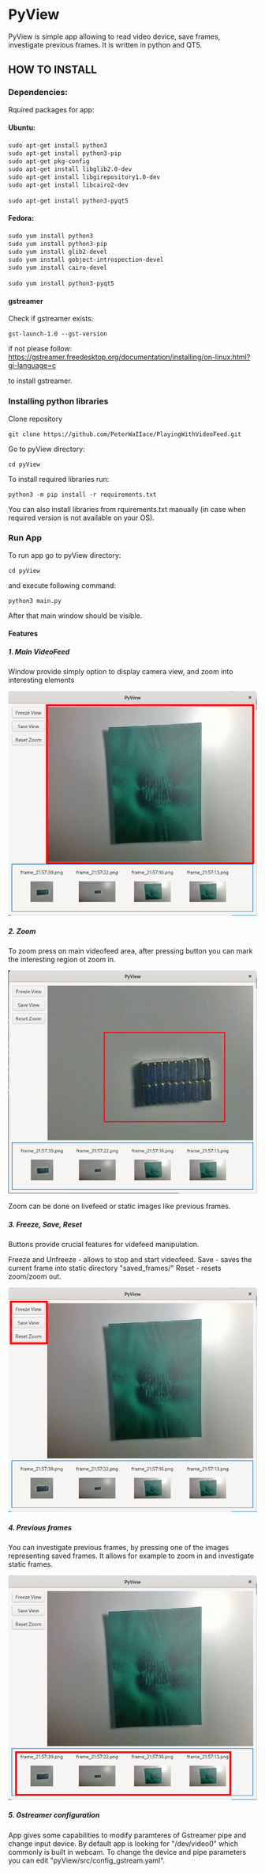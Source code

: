 # PyView

PyView is simple app allowing to read video device, save frames, investigate previous frames. It is written in python and QT5. 

## HOW TO INSTALL

### Dependencies: 

Rquired packages for app:

#### Ubuntu:
```
sudo apt-get install python3
sudo apt-get install python3-pip
sudo apt-get pkg-config
sudo apt-get install libglib2.0-dev
sudo apt-get install libgirepository1.0-dev
sudo apt-get install libcairo2-dev

sudo apt-get install python3-pyqt5  
```

#### Fedora:
```
sudo yum install python3
sudo yum install python3-pip
sudo yum install glib2-devel
sudo yum install gobject-introspection-devel
sudo yum install cairo-devel

sudo yum install python3-pyqt5  
```

#### gstreamer

Check if gstreamer exists:

```
gst-launch-1.0 --gst-version
```
if not please follow:
https://gstreamer.freedesktop.org/documentation/installing/on-linux.html?gi-language=c 

to install gstreamer. 

### Installing python libraries


Clone repository
```
git clone https://github.com/PeterWaIIace/PlayingWithVideoFeed.git
```

Go to pyView directory:

```
cd pyView
```

To install required libraries run:

```
python3 -m pip install -r requirements.txt
```
You can also install libraries from rquirements.txt manually 
(in case when required version is not available on your OS).

### Run App

To run app go to pyView directory:

```
cd pyView
```

and execute following command:

```
python3 main.py
```

After that main window should be visible. 

#### Features

##### 1. Main VideoFeed

Window provide simply option to display camera view, and zoom into interesting elements

![main_display](Images/main_display.png)
##### 2. Zoom

To zoom press on main videofeed area, after pressing button you can mark the interesting region ot zoom in.

![zoom](Images/zoom.png)

Zoom can be done on livefeed or static images like previous frames.
##### 3. Freeze, Save, Reset

Buttons provide crucial features for videfeed manipulation. 

Freeze and Unfreeze - allows to stop and start videofeed.
Save - saves the current frame into static directory "saved_frames/"
Reset - resets zoom/zoom out.
 
![buttons](Images/buttons.png)

##### 4. Previous frames

You can investigate previous frames, by pressing one of the images representing saved frames. It allows for example to zoom in and investigate static frames.

![previous_frames](Images/previous_frames.png)

##### 5. Gstreamer configuration

App gives some capabilities to modify paramteres of Gstreamer pipe and change input device. 
By default app is looking for "/dev/video0" which commonly is built in webcam. 
To change the device and pipe parameters you can edit "pyView/src/config_gstream.yaml".



